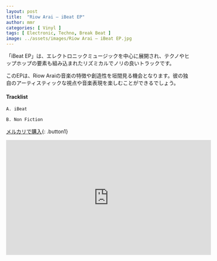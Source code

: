 ```yaml
---
layout: post
title:  "Riow Arai – iBeat EP"
author: mmr
categories: [ Vinyl ]
tags: [ Electronic, Techno, Break Beat ]
image: ../assets/images/Riow Arai – iBeat EP.jpg
---
```


「iBeat EP」は、エレクトロニックミュージックを中心に展開され、テクノやヒップホップの要素も組み込まれたリズミカルでノリの良いトラックです。

このEPは、Riow Araiの音楽の特徴や創造性を垣間見る機会となります。彼の独自のアーティスティックな視点や音楽表現を楽しむことができるでしょう。

#### Tracklist
```md
A. iBeat

B. Non Fiction
```

[メルカリで購入](https://jp.mercari.com/item/m37746721700?afid=6142608987){: .button1}

<iframe width="560" height="315" src="https://www.youtube.com/embed/MLwefSew6lY?si=YgegEHP1cSwc3Bff" title="YouTube video player" frameborder="0" allow="accelerometer; autoplay; clipboard-write; encrypted-media; gyroscope; picture-in-picture; web-share" referrerpolicy="strict-origin-when-cross-origin" allowfullscreen></iframe>